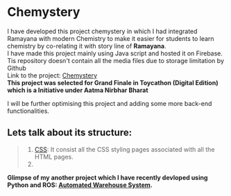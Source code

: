 # Chemystery
I have developed this project chemystery in which I had integrated Ramayana with modern Chemistry to make it easier for students to learn chemistry by co-relating it with story line of **Ramayana**.<br />
I have made this project mainly using Java script and hosted it on Firebase. Tis repository doesn't contain all the media files due to storage limitation by Github <br />
Link to the project: [Chemystery](https://mystery-in-chemistry.web.app/) <br />
**This project was selected for Grand Finale in Toycathon (Digital Edition) which is a Initiative under Aatma Nirbhar Bharat**

I will be further optimising this project and adding some more back-end functionalities.


## Lets talk about its structure:

> 1. [CSS](https://github.com/Atul240202/chemystery/tree/main/css): It consist all the CSS styling pages associated with all the HTML pages.
> 2.  
 

**Glimpse of my another project which I have recently devloped using Python and ROS: [Automated Warehouse System](https://youtu.be/TlbcVwzJQZk).** <br />

